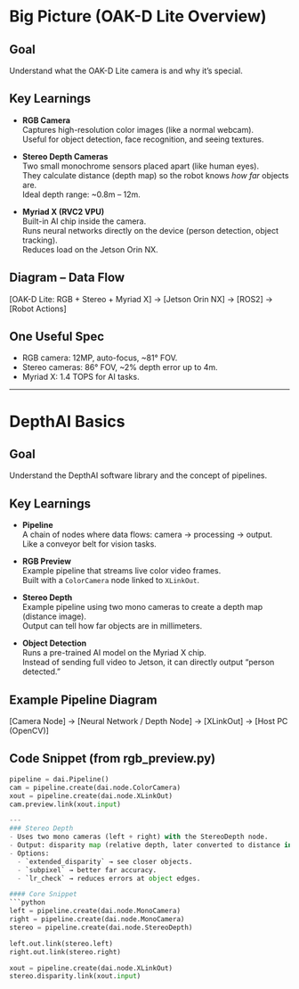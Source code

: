 # Big Picture (OAK-D Lite Overview)

## Goal
Understand what the OAK-D Lite camera is and why it’s special.

## Key Learnings
- **RGB Camera**  
  Captures high-resolution color images (like a normal webcam).  
  Useful for object detection, face recognition, and seeing textures.

- **Stereo Depth Cameras**  
  Two small monochrome sensors placed apart (like human eyes).  
  They calculate distance (depth map) so the robot knows *how far* objects are.  
  Ideal depth range: ~0.8m – 12m.

- **Myriad X (RVC2 VPU)**  
  Built-in AI chip inside the camera.  
  Runs neural networks directly on the device (person detection, object tracking).  
  Reduces load on the Jetson Orin NX.

## Diagram – Data Flow
[OAK-D Lite: RGB + Stereo + Myriad X] → [Jetson Orin NX] → [ROS2] → [Robot Actions]

## One Useful Spec
- RGB camera: 12MP, auto-focus, ~81° FOV.  
- Stereo cameras: 86° FOV, ~2% depth error up to 4m.  
- Myriad X: 1.4 TOPS for AI tasks.



---
# DepthAI Basics

## Goal
Understand the DepthAI software library and the concept of pipelines.

## Key Learnings
- **Pipeline**  
  A chain of nodes where data flows: camera → processing → output.  
  Like a conveyor belt for vision tasks.

- **RGB Preview**  
  Example pipeline that streams live color video frames.  
  Built with a `ColorCamera` node linked to `XLinkOut`.

- **Stereo Depth**  
  Example pipeline using two mono cameras to create a depth map (distance image).  
  Output can tell how far objects are in millimeters.

- **Object Detection**  
  Runs a pre-trained AI model on the Myriad X chip.  
  Instead of sending full video to Jetson, it can directly output “person detected.”

## Example Pipeline Diagram

[Camera Node] → [Neural Network / Depth Node] → [XLinkOut] → [Host PC (OpenCV)]


## Code Snippet (from rgb_preview.py)
```python
pipeline = dai.Pipeline()
cam = pipeline.create(dai.node.ColorCamera)
xout = pipeline.create(dai.node.XLinkOut)
cam.preview.link(xout.input)

---
### Stereo Depth
- Uses two mono cameras (left + right) with the StereoDepth node.  
- Output: disparity map (relative depth, later converted to distance in mm).  
- Options:  
  - `extended_disparity` → see closer objects.  
  - `subpixel` → better far accuracy.  
  - `lr_check` → reduces errors at object edges.  

#### Core Snippet
```python
left = pipeline.create(dai.node.MonoCamera)
right = pipeline.create(dai.node.MonoCamera)
stereo = pipeline.create(dai.node.StereoDepth)

left.out.link(stereo.left)
right.out.link(stereo.right)

xout = pipeline.create(dai.node.XLinkOut)
stereo.disparity.link(xout.input)
